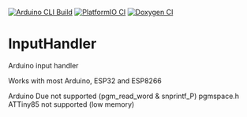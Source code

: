 [![Arduino CLI Build](https://github.com/dstroy0/InputHandler/actions/workflows/build_arduino.yml/badge.svg)](https://github.com/dstroy0/InputHandler/actions/workflows/build_arduino.yml)
[![PlatformIO CI](https://github.com/dstroy0/InputHandler/actions/workflows/build_pio.yml/badge.svg)](https://github.com/dstroy0/InputHandler/actions/workflows/build_pio.yml)
[![Doxygen CI](https://github.com/dstroy0/InputHandler/actions/workflows/doxygen.yml/badge.svg)](https://github.com/dstroy0/InputHandler/actions/workflows/doxygen.yml)
# InputHandler
Arduino input handler  

Works with most Arduino, ESP32 and ESP8266  
  
Arduino Due not supported  (pgm_read_word & snprintf_P) pgmspace.h  
ATTiny85 not supported  (low memory)  

